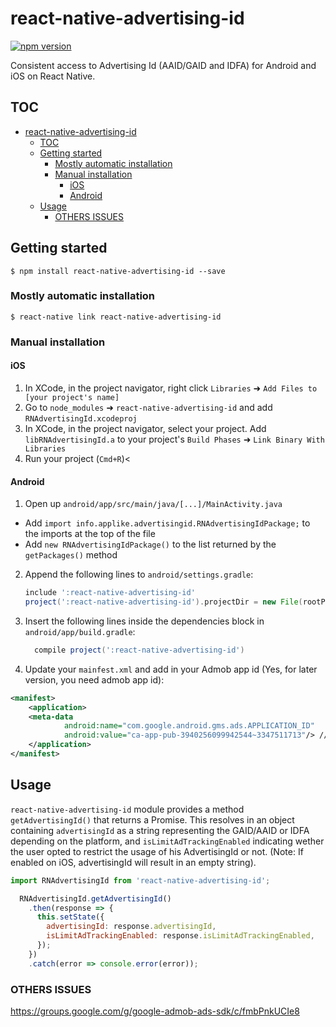 
# react-native-advertising-id
[![npm version](https://badge.fury.io/js/react-native-advertising-id.svg)](https://badge.fury.io/js/react-native-advertising-id)

Consistent access to Advertising Id (AAID/GAID and IDFA) for Android and iOS on React Native.

## TOC

- [react-native-advertising-id](#react-native-advertising-id)
  - [TOC](#toc)
  - [Getting started](#getting-started)
    - [Mostly automatic installation](#mostly-automatic-installation)
    - [Manual installation](#manual-installation)
      - [iOS](#ios)
      - [Android](#android)
  - [Usage](#usage)
    - [OTHERS ISSUES](#others-issues)

## Getting started

`$ npm install react-native-advertising-id --save`

### Mostly automatic installation

`$ react-native link react-native-advertising-id`

### Manual installation


#### iOS

1. In XCode, in the project navigator, right click `Libraries` ➜ `Add Files to [your project's name]`
2. Go to `node_modules` ➜ `react-native-advertising-id` and add `RNAdvertisingId.xcodeproj`
3. In XCode, in the project navigator, select your project. Add `libRNAdvertisingId.a` to your project's `Build Phases` ➜ `Link Binary With Libraries`
4. Run your project (`Cmd+R`)<

#### Android

1. Open up `android/app/src/main/java/[...]/MainActivity.java`
  - Add `import info.applike.advertisingid.RNAdvertisingIdPackage;` to the imports at the top of the file
  - Add `new RNAdvertisingIdPackage()` to the list returned by the `getPackages()` method
2. Append the following lines to `android/settings.gradle`:
    ```gradle
    include ':react-native-advertising-id'
    project(':react-native-advertising-id').projectDir = new File(rootProject.projectDir, 	'../node_modules/react-native-advertising-id/android')
    ```
3. Insert the following lines inside the dependencies block in `android/app/build.gradle`:
    ```gradle
      compile project(':react-native-advertising-id')
    ```
4. Update your `mainfest.xml` and add in your Admob app id (Yes, for later version, you need admob app id):
```xml
<manifest>
    <application>
    <meta-data
            android:name="com.google.android.gms.ads.APPLICATION_ID"
            android:value="ca-app-pub-3940256099942544~3347511713"/> // This is sample-id for testing only, don't use it in PRODUCTION!!! You will get banned for life!
    </application>
</manifest>

```

## Usage
`react-native-advertising-id` module provides a method `getAdvertisingId()` that returns a Promise.
This resolves in an object containing `advertisingId` as a string representing the GAID/AAID or IDFA depending on the platform, and `isLimitAdTrackingEnabled` indicating wether the user opted to restrict the usage of his AdvertisingId or not. (Note: If enabled on iOS, advertisingId will result in an empty string).
```javascript
import RNAdvertisingId from 'react-native-advertising-id';

  RNAdvertisingId.getAdvertisingId()
    .then(response => {
      this.setState({
        advertisingId: response.advertisingId,
        isLimitAdTrackingEnabled: response.isLimitAdTrackingEnabled,
      });
    })
    .catch(error => console.error(error));
```
  
### OTHERS ISSUES

https://groups.google.com/g/google-admob-ads-sdk/c/fmbPnkUCIe8